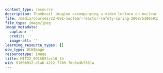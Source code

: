 ```yaml
---
content_type: resource
description: Thumbnail imagine accompanying a video lecture on nuclear reactor safety.
file: /media/courses/22-091-nuclear-reactor-safety-spring-2008/51006912d1a0421277897db5e4b7861a_MIT22_091S08lec10_th.jpg
file_type: image/jpeg
image_metadata:
  caption: ''
  credit: ''
  image-alt: ''
learning_resource_types: []
ocw_type: OCWImage
resourcetype: Image
title: MIT22_091S08lec10_th
uid: 51006912-d1a0-4212-7789-7db5e4b7861a
---
```

